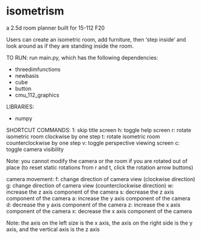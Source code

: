 # isometrism
a 2.5d room planner built for 15-112 F20

Users can create an isometric room, add furniture, then ‘step inside’ and look around as if they are standing inside the room. 

TO RUN: run main.py, which has the following dependencies:
- threedimfunctions
- newbasis
- cube
- button
- cmu_112_graphics

LIBRARIES: 
- numpy 

SHORTCUT COMMANDS: 
1: skip title screen 
h: toggle help screen 
r: rotate isometric room clockwise by one step
t: rotate isometric room counterclockwise by one step
v: toggle perspective viewing screen
c: toggle camera visibility 

Note: you cannot modify the camera or the room if you are rotated out of place 
(to reset static rotations from r and t, click the rotation arrow buttons)

camera movement:
f: change direction of camera view (clockwise direction)
g: change direction of camera view (counterclockwise direction)
w: increase the z axis component of the camera
s: decrease the z axis component of the camera
a: increase the y axis component of the camera
d: decrease the y axis component of the camera
z: increase the x axis component of the camera
x: decrease the x axis component of the camera 

Note: the axis on the left size is the x axis, the axis on the right side is the y axis, and the vertical axis is the z axis

